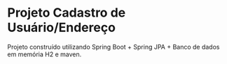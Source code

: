 # Projeto Cadastro de Usuário/Endereço

Projeto construído utilizando Spring Boot + Spring JPA + Banco de dados em memória H2 e maven.
